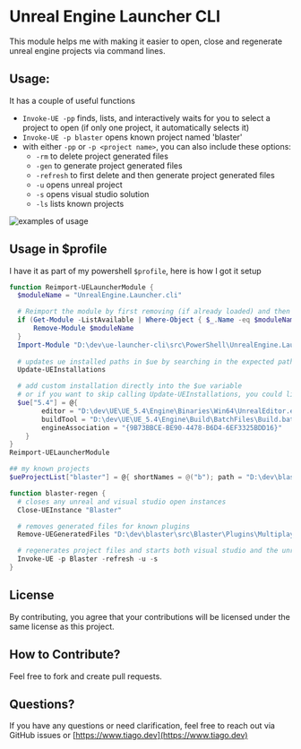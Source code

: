 # Unreal Engine Launcher CLI
This module helps me with making it easier to open, close and regenerate unreal engine projects via command lines.  

## Usage:
It has a couple of useful functions
- `Invoke-UE -pp` finds, lists, and interactively waits for you to select a project to open (if only one project, it automatically selects it)
- `Invoke-UE -p blaster` opens known project named 'blaster'
- with either `-pp` or `-p <project name>`, you can also include these options:
  - `-rm` to delete project generated files
  - `-gen` to generate project generated files
  - `-refresh` to first delete and then generate project generated files
  - `-u` opens unreal project
  - `-s` opens visual studio solution
  - `-ls` lists known projects


![examples of usage](res/ue-launcher-cli-examples.gif)


## Usage in $profile
I have it as part of my powershell `$profile`, here is how I got it setup

```ps1
function Reimport-UELauncherModule {
  $moduleName = "UnrealEngine.Launcher.cli"

  # Reimport the module by first removing (if already loaded) and then importing it 
  if (Get-Module -ListAvailable | Where-Object { $_.Name -eq $moduleName }) {
      Remove-Module $moduleName
  }
  Import-Module "D:\dev\ue-launcher-cli\src\PowerShell\UnrealEngine.Launcher.cli.psd1"
  
  # updates ue installed paths in $ue by searching in the expected paths
  Update-UEInstallations

  # add custom installation directly into the $ue variable
  # or if you want to skip calling Update-UEInstallations, you could list the installed engines here.
  $ue["5.4"] = @{
        editor = "D:\dev\UE\UE_5.4\Engine\Binaries\Win64\UnrealEditor.exe";
        buildTool = "D:\dev\UE\UE_5.4\Engine\Build\BatchFiles\Build.bat";
        engineAssociation = "{9B73BBCE-BE90-4478-B6D4-6EF3325BDD16}"
    }
}
Reimport-UELauncherModule

## my known projects
$ueProjectList["blaster"] = @{ shortNames = @("b"); path = "D:\dev\blaster\src\Blaster\Blaster.uproject" }

function blaster-regen {
  # closes any unreal and visual studio open instances
  Close-UEInstance "Blaster"

  # removes generated files for known plugins
  Remove-UEGeneratedFiles "D:\dev\blaster\src\Blaster\Plugins\MultiplayerSessions"

  # regenerates project files and starts both visual studio and the unreal engine project
  Invoke-UE -p Blaster -refresh -u -s 
}

```

## License
By contributing, you agree that your contributions will be licensed under the same license as this project.

## How to Contribute?
Feel free to fork and create pull requests.

## Questions?

If you have any questions or need clarification, feel free to reach out via GitHub issues or [https://www.tiago.dev](https://www.tiago.dev)
